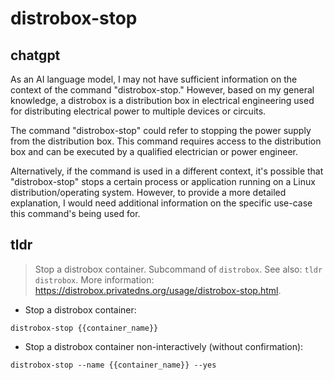 # distrobox-stop 
## chatgpt 
As an AI language model, I may not have sufficient information on the context of the command "distrobox-stop." However, based on my general knowledge, a distrobox is a distribution box in electrical engineering used for distributing electrical power to multiple devices or circuits. 

The command "distrobox-stop" could refer to stopping the power supply from the distribution box. This command requires access to the distribution box and can be executed by a qualified electrician or power engineer.

Alternatively, if the command is used in a different context, it's possible that "distrobox-stop" stops a certain process or application running on a Linux distribution/operating system. However, to provide a more detailed explanation, I would need additional information on the specific use-case this command's being used for. 

## tldr 
 
> Stop a distrobox container.
> Subcommand of `distrobox`. See also: `tldr distrobox`.
> More information: <https://distrobox.privatedns.org/usage/distrobox-stop.html>.

- Stop a distrobox container:

`distrobox-stop {{container_name}}`

- Stop a distrobox container non-interactively (without confirmation):

`distrobox-stop --name {{container_name}} --yes`
